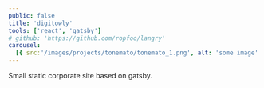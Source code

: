 ```yaml
---
public: false
title: 'digitowly'
tools: ['react', 'gatsby']
# github: 'https://github.com/ropfoo/langry'
carousel:
  [{ src:'/images/projects/tonemato/tonemato_1.png', alt: 'some image' }]
---
```


Small static corporate site based on gatsby.

